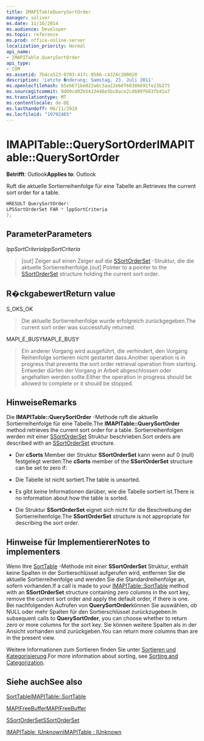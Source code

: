 ```yaml
---
title: IMAPITableQuerySortOrder
manager: soliver
ms.date: 11/16/2014
ms.audience: Developer
ms.topic: reference
ms.prod: office-online-server
localization_priority: Normal
api_name:
- IMAPITable.QuerySortOrder
api_type:
- COM
ms.assetid: 7b4ca523-0703-417c-8586-c4324c200020
description: 'Letzte �nderung: Samstag, 23. Juli 2011'
ms.openlocfilehash: b5eb671be022a6c3aa22e66f68386691fe23b275
ms.sourcegitcommit: 9d60cd82b5413446e5bc8ace2cd689f683fb41a7
ms.translationtype: MT
ms.contentlocale: de-DE
ms.lasthandoff: 06/11/2018
ms.locfileid: "19792465"
---
```

# <a name="imapitablequerysortorder"></a><span data-ttu-id="4d18f-103">IMAPITable::QuerySortOrder</span><span class="sxs-lookup"><span data-stu-id="4d18f-103">IMAPITable::QuerySortOrder</span></span>

  
  
<span data-ttu-id="4d18f-104">**Betrifft**: Outlook</span><span class="sxs-lookup"><span data-stu-id="4d18f-104">**Applies to**: Outlook</span></span> 
  
<span data-ttu-id="4d18f-105">Ruft die aktuelle Sortierreihenfolge für eine Tabelle an.</span><span class="sxs-lookup"><span data-stu-id="4d18f-105">Retrieves the current sort order for a table.</span></span>
  
```cpp
HRESULT QuerySortOrder(
LPSSortOrderSet FAR * lppSortCriteria
);
```

## <a name="parameters"></a><span data-ttu-id="4d18f-106">Parameter</span><span class="sxs-lookup"><span data-stu-id="4d18f-106">Parameters</span></span>

 <span data-ttu-id="4d18f-107">_lppSortCriteria_</span><span class="sxs-lookup"><span data-stu-id="4d18f-107">_lppSortCriteria_</span></span>
  
> <span data-ttu-id="4d18f-108">[out] Zeiger auf einen Zeiger auf die [SSortOrderSet](ssortorderset.md) -Struktur, die die aktuelle Sortierreihenfolge.</span><span class="sxs-lookup"><span data-stu-id="4d18f-108">[out] Pointer to a pointer to the [SSortOrderSet](ssortorderset.md) structure holding the current sort order.</span></span> 
    
## <a name="return-value"></a><span data-ttu-id="4d18f-109">R�ckgabewert</span><span class="sxs-lookup"><span data-stu-id="4d18f-109">Return value</span></span>

<span data-ttu-id="4d18f-110">S_OK</span><span class="sxs-lookup"><span data-stu-id="4d18f-110">S_OK</span></span> 
  
> <span data-ttu-id="4d18f-111">Die aktuelle Sortierreihenfolge wurde erfolgreich zurückgegeben.</span><span class="sxs-lookup"><span data-stu-id="4d18f-111">The current sort order was successfully returned.</span></span>
    
<span data-ttu-id="4d18f-112">MAPI_E_BUSY</span><span class="sxs-lookup"><span data-stu-id="4d18f-112">MAPI_E_BUSY</span></span> 
  
> <span data-ttu-id="4d18f-113">Ein anderer Vorgang wird ausgeführt, die verhindert, den Vorgang Reihenfolge sortieren nicht gestartet dass.</span><span class="sxs-lookup"><span data-stu-id="4d18f-113">Another operation is in progress that prevents the sort order retrieval operation from starting.</span></span> <span data-ttu-id="4d18f-114">Entweder dürfen der Vorgang in Arbeit abgeschlossen oder angehalten werden sollte.</span><span class="sxs-lookup"><span data-stu-id="4d18f-114">Either the operation in progress should be allowed to complete or it should be stopped.</span></span>
    
## <a name="remarks"></a><span data-ttu-id="4d18f-115">Hinweise</span><span class="sxs-lookup"><span data-stu-id="4d18f-115">Remarks</span></span>

<span data-ttu-id="4d18f-116">Die **IMAPITable::QuerySortOrder** -Methode ruft die aktuelle Sortierreihenfolge für eine Tabelle.</span><span class="sxs-lookup"><span data-stu-id="4d18f-116">The **IMAPITable::QuerySortOrder** method retrieves the current sort order for a table.</span></span> <span data-ttu-id="4d18f-117">Sortierreihenfolgen werden mit einer [SSortOrderSet](ssortorderset.md) Struktur beschrieben.</span><span class="sxs-lookup"><span data-stu-id="4d18f-117">Sort orders are described with an [SSortOrderSet](ssortorderset.md) structure.</span></span> 
  
- <span data-ttu-id="4d18f-118">Der **cSorts** Member der Struktur **SSortOrderSet** kann wenn auf 0 (null) festgelegt werden:</span><span class="sxs-lookup"><span data-stu-id="4d18f-118">The **cSorts** member of the **SSortOrderSet** structure can be set to zero if:</span></span> 
    
- <span data-ttu-id="4d18f-119">Die Tabelle ist nicht sortiert.</span><span class="sxs-lookup"><span data-stu-id="4d18f-119">The table is unsorted.</span></span>
    
- <span data-ttu-id="4d18f-120">Es gibt keine Informationen darüber, wie die Tabelle sortiert ist.</span><span class="sxs-lookup"><span data-stu-id="4d18f-120">There is no information about how the table is sorted.</span></span>
    
- <span data-ttu-id="4d18f-121">Die Struktur **SSortOrderSet** eignet sich nicht für die Beschreibung der Sortierreihenfolge.</span><span class="sxs-lookup"><span data-stu-id="4d18f-121">The **SSortOrderSet** structure is not appropriate for describing the sort order.</span></span> 
    
## <a name="notes-to-implementers"></a><span data-ttu-id="4d18f-122">Hinweise für Implementierer</span><span class="sxs-lookup"><span data-stu-id="4d18f-122">Notes to implementers</span></span>

<span data-ttu-id="4d18f-123">Wenn Ihre [SortTable](imapitable-sorttable.md) -Methode mit einer **SSortOrderSet** Struktur, enthält keine Spalten in der Sortierschlüssel aufgerufen wird, entfernen Sie die aktuelle Sortierreihenfolge und wenden Sie die Standardreihenfolge an, sofern vorhanden.</span><span class="sxs-lookup"><span data-stu-id="4d18f-123">If a call is made to your [IMAPITable::SortTable](imapitable-sorttable.md) method with an **SSortOrderSet** structure containing zero columns in the sort key, remove the current sort order and apply the default order, if there is one.</span></span> <span data-ttu-id="4d18f-124">Bei nachfolgenden Aufrufen von **QuerySortOrder**können Sie auswählen, ob NULL oder mehr Spalten für den Sortierschlüssel zurückzugeben.</span><span class="sxs-lookup"><span data-stu-id="4d18f-124">In subsequent calls to **QuerySortOrder**, you can choose whether to return zero or more columns for the sort key.</span></span> <span data-ttu-id="4d18f-125">Sie können weitere Spalten als in der Ansicht vorhanden sind zurückgeben.</span><span class="sxs-lookup"><span data-stu-id="4d18f-125">You can return more columns than are in the present view.</span></span>
  
<span data-ttu-id="4d18f-126">Weitere Informationen zum Sortieren finden Sie unter [Sortieren und Kategorisierung](sorting-and-categorization.md).</span><span class="sxs-lookup"><span data-stu-id="4d18f-126">For more information about sorting, see [Sorting and Categorization](sorting-and-categorization.md).</span></span>
  
## <a name="see-also"></a><span data-ttu-id="4d18f-127">Siehe auch</span><span class="sxs-lookup"><span data-stu-id="4d18f-127">See also</span></span>



[<span data-ttu-id="4d18f-128">SortTable</span><span class="sxs-lookup"><span data-stu-id="4d18f-128">IMAPITable::SortTable</span></span>](imapitable-sorttable.md)
  
[<span data-ttu-id="4d18f-129">MAPIFreeBuffer</span><span class="sxs-lookup"><span data-stu-id="4d18f-129">MAPIFreeBuffer</span></span>](mapifreebuffer.md)
  
[<span data-ttu-id="4d18f-130">SSortOrderSet</span><span class="sxs-lookup"><span data-stu-id="4d18f-130">SSortOrderSet</span></span>](ssortorderset.md)
  
[<span data-ttu-id="4d18f-131">IMAPITable: IUnknown</span><span class="sxs-lookup"><span data-stu-id="4d18f-131">IMAPITable : IUnknown</span></span>](imapitableiunknown.md)

